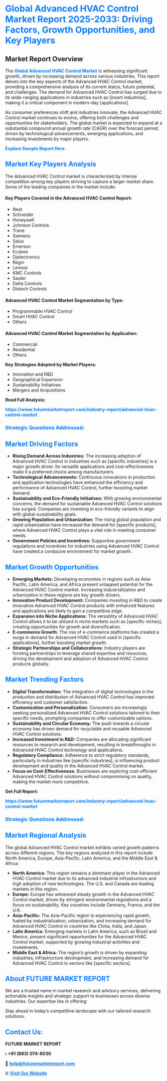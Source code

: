 <h1 style="color: #007BFF;">Global Advanced HVAC Control Market Report 2025-2033: Driving Factors, Growth Opportunities, and Key Players</h1>

<section id="overview">
<h2>Market Report Overview</h2>
<p>The <a href="https://www.futuremarketreport.com/industry-report/advanced-hvac-control-market" style="color: #007BFF; text-decoration: none;"><strong>Global Advanced HVAC Control Market</strong></a> is witnessing significant growth, driven by increasing demand across various industries. This report delves into the key aspects of the Advanced HVAC Control market, providing a comprehensive analysis of its current status, future potential, and challenges. The demand for Advanced HVAC Control has surged due to its wide-ranging applications in industries such as [insert industries], making it a critical component in modern-day [applications].</p>
<p>As consumer preferences shift and industries innovate, the Advanced HVAC Control market continues to evolve, offering both challenges and opportunities for stakeholders. The global market is expected to expand at a substantial compound annual growth rate (CAGR) over the forecast period, driven by technological advancements, emerging applications, and increasing investments by major players.</p>
</section>

<section id="overview">
<p><a href="https://www.futuremarketreport.com/request-sample/reportId=97066" style="color: #007BFF; text-decoration: none;"><strong>Explore Sample Report Here</strong></a></p>
</section>

<section id="key-players">
<h2 style="color: #007BFF;">Market Key Players Analysis</h2>
<p>The Advanced HVAC Control market is characterized by intense competition among key players striving to capture a larger market share. Some of the leading companies in the market include:</p>
<h4>Key Players Covered in the Advanced HVAC Control Report:</h4>
<ul><li>Nest</li><li>Schneider</li><li>Honeywell</li><li>Johnson Controls</li><li>Trane</li><li>Siemens</li><li>Salus</li><li>Emerson</li><li>Ecobee</li><li>Ojelectronics</li><li>Regin</li><li>Lennox</li><li>KMC Controls</li><li>Sauter</li><li>Delta Controls</li><li>Distech Controls</li></ul>
<h4>Advanced HVAC Control Market Segmentation by Type:</h4>
<ul><li>Programmable HVAC Control</li><li>Smart HVAC Control</li><li>Others</li></ul>

<h4>Advanced HVAC Control Market Segmentation by Application:</h4>
<ul><li>Commercial</li><li>Residential</li><li>Others</li></ul>
<p><strong>Key Strategies Adopted by Market Players:</strong></p>
<ul>
<li>Innovation and R&D</li>
<li>Geographical Expansion</li>
<li>Sustainability Initiatives</li>
<li>Mergers and Acquisitions</li>
</ul>
</section>

<section>
<p><strong>Read Full Analysis: </strong></p><a href="https://www.futuremarketreport.com/industry-report/advanced-hvac-control-market" style="color: #007BFF; text-decoration: none;"><strong>https://www.futuremarketreport.com/industry-report/advanced-hvac-control-market</strong></a>
<h3 style="color: #007BFF;">Strategic Questions Addressed:</h3>
</section>

<section id="driving-factors">
<h2 style="color: #007BFF;">Market Driving Factors</h2>
<ul>
<li><strong>Rising Demand Across Industries:</strong> The increasing adoption of Advanced HVAC Control in industries such as [specific industries] is a major growth driver. Its versatile applications and cost-effectiveness make it a preferred choice among manufacturers.</li>
<li><strong>Technological Advancements:</strong> Continuous innovations in production and application technologies have enhanced the efficiency and performance of Advanced HVAC Control, further boosting market demand.</li>
<li><strong>Sustainability and Eco-Friendly Initiatives:</strong> With growing environmental concerns, the demand for sustainable Advanced HVAC Control solutions has surged. Companies are investing in eco-friendly variants to align with global sustainability goals.</li>
<li><strong>Growing Population and Urbanization:</strong> The rising global population and rapid urbanization have increased the demand for [specific products], where Advanced HVAC Control plays a vital role in meeting consumer needs.</li>
<li><strong>Government Policies and Incentives:</strong> Supportive government regulations and incentives for industries using Advanced HVAC Control have created a conducive environment for market growth.</li>
</ul>
</section>

<section id="growth-opportunities">
<h2 style="color: #007BFF;">Market Growth Opportunities</h2>
<ul>
<li><strong>Emerging Markets:</strong> Developing economies in regions such as Asia-Pacific, Latin America, and Africa present untapped potential for the Advanced HVAC Control market. Increasing industrialization and urbanization in these regions are key growth drivers.</li>
<li><strong>Innovative Product Development:</strong> Companies investing in R&D to create innovative Advanced HVAC Control products with enhanced features and applications are likely to gain a competitive edge.</li>
<li><strong>Expansion into Niche Applications:</strong> The versatility of Advanced HVAC Control allows it to be utilized in niche markets such as [specific niches], creating opportunities for growth and diversification.</li>
<li><strong>E-commerce Growth:</strong> The rise of e-commerce platforms has created a surge in demand for Advanced HVAC Control used in [specific applications], further boosting market growth.</li>
<li><strong>Strategic Partnerships and Collaborations:</strong> Industry players are forming partnerships to leverage shared expertise and resources, driving the development and adoption of Advanced HVAC Control products globally.</li>
</ul>
</section>

<section id="trending-factors">
<h2 style="color: #007BFF;">Market Trending Factors</h2>
<ul>
<li><strong>Digital Transformation:</strong> The integration of digital technologies in the production and distribution of Advanced HVAC Control has improved efficiency and customer satisfaction.</li>
<li><strong>Customization and Personalization:</strong> Consumers are increasingly seeking personalized Advanced HVAC Control solutions tailored to their specific needs, prompting companies to offer customizable options.</li>
<li><strong>Sustainability and Circular Economy:</strong> The push towards a circular economy has driven demand for recyclable and reusable Advanced HVAC Control solutions.</li>
<li><strong>Increased Investment in R&D:</strong> Companies are allocating significant resources to research and development, resulting in breakthroughs in Advanced HVAC Control technology and applications.</li>
<li><strong>Regulatory Compliance:</strong> Adherence to strict regulatory standards, particularly in industries like [specific industries], is influencing product development and quality in the Advanced HVAC Control market.</li>
<li><strong>Focus on Cost-Effectiveness:</strong> Businesses are exploring cost-efficient Advanced HVAC Control solutions without compromising on quality, making the market more competitive.</li>
</ul>
</section>

<section>
<p><strong>Get Full Report: </strong></p><a href="https://www.futuremarketreport.com/industry-report/advanced-hvac-control-market" style="color: #007BFF; text-decoration: none;"><strong>https://www.futuremarketreport.com/industry-report/advanced-hvac-control-market</strong></a>
<h3 style="color: #007BFF;">Strategic Questions Addressed:</h3>
</section>


<section id="regional-analysis">
<h2 style="color: #007BFF;">Market Regional Analysis</h2>
<p>The global Advanced HVAC Control market exhibits varied growth patterns across different regions. The key regions analyzed in this report include North America, Europe, Asia-Pacific, Latin America, and the Middle East & Africa:</p>
<ul>
<li><strong>North America:</strong> This region remains a dominant player in the Advanced HVAC Control market due to its advanced industrial infrastructure and high adoption of new technologies. The U.S. and Canada are leading markets in this region.</li>
<li><strong>Europe:</strong> Europe has witnessed steady growth in the Advanced HVAC Control market, driven by stringent environmental regulations and a focus on sustainability. Key countries include Germany, France, and the U.K.</li>
<li><strong>Asia-Pacific:</strong> The Asia-Pacific region is experiencing rapid growth, fueled by industrialization, urbanization, and increasing demand for Advanced HVAC Control in countries like China, India, and Japan.</li>
<li><strong>Latin America:</strong> Emerging markets in Latin America, such as Brazil and Mexico, present significant opportunities for the Advanced HVAC Control market, supported by growing industrial activities and investments.</li>
<li><strong>Middle East & Africa:</strong> The region’s growth is driven by expanding industries, infrastructure development, and increasing demand for Advanced HVAC Control in sectors like [specific sectors].</li>
</ul>
</section>

<footer>
<h2 style="color: #007BFF;">About FUTURE MARKET REPORT</h2>
<p>We are a trusted name in market research and advisory services, delivering actionable insights and strategic support to businesses across diverse industries. Our expertise lies in offering:</p>

<p>Stay ahead in today’s competitive landscape with our tailored research solutions.</p>

<h2 style="color: #007BFF;">Contact Us:</h2>
<p><strong>FUTURE MARKET REPORT</strong></p>
<p>📞 <strong>+91 (883) 074-8030</strong></p>
<p>📧 <strong><a href="mailto:help@futuremarketreport.com" style="color: #007BFF;">help@futuremarketreport.com</a></strong></p>
<p>🌐 <strong><a href="https://www.futuremarketreport.com/" style="color: #007BFF;">Visit Our Website</a></strong></p>
</footer>